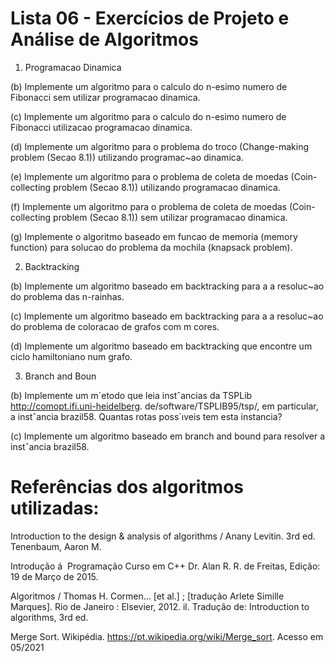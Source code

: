 # Lista 06 - Exercícios de Projeto e Análise de Algoritmos

1. Programacao Dinamica

(b) Implemente um algoritmo para o calculo do n-esimo numero de Fibonacci sem utilizar
programacao dinamica.

(c) Implemente um algoritmo para o calculo do n-esimo numero de Fibonacci utilizacao programacao dinamica.

(d) Implemente um algoritmo para o problema do troco (Change-making problem (Secao 8.1))
utilizando programac~ao dinamica.

(e) Implemente um algoritmo para o problema de coleta de moedas (Coin-collecting problem
(Secao 8.1)) utilizando programacao dinamica.

(f) Implemente um algoritmo para o problema de coleta de moedas (Coin-collecting problem
(Secao 8.1)) sem utilizar programacao dinamica.

(g) Implemente o algoritmo baseado em funcao de memoria (memory function) para solucao
do problema da mochila (knapsack problem).

2. Backtracking

(b) Implemente um algoritmo baseado em backtracking para a a resoluc~ao do problema das
n-rainhas.

(c) Implemente um algoritmo baseado em backtracking para a a resoluc~ao do problema de
coloracao de grafos com m cores.

(d) Implemente um algoritmo baseado em backtracking que encontre um ciclo hamiltoniano
num grafo.

3. Branch and Boun

(b) Implemente um m´etodo que leia instˆancias da TSPLib http://comopt.ifi.uni-heidelberg.
de/software/TSPLIB95/tsp/, em particular, a instˆancia brazil58. Quantas rotas poss´ıveis
tem esta instancia?

(c) Implemente um algoritmo baseado em branch and bound para resolver a instˆancia brazil58.


# Referências dos algoritmos utilizadas:

Introduction to the design & analysis of algorithms / Anany Levitin. 3rd ed. Tenenbaum, Aaron M.

Introdução á  Programação Curso em C++ Dr. Alan R. R. de Freitas, Edição: 19 de Março de 2015.

Algoritmos / Thomas H. Cormen... [et al.] ; [tradução Arlete Simille Marques]. Rio de Janeiro : Elsevier, 2012. il.
Tradução de: Introduction to algorithms, 3rd ed.

Merge Sort. Wikipédia.  https://pt.wikipedia.org/wiki/Merge_sort. Acesso em 05/2021
